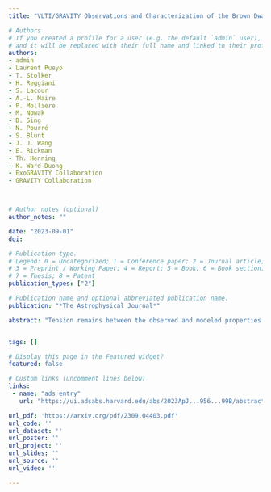 ```yaml
---
title: "VLTI/GRAVITY Observations and Characterization of the Brown Dwarf Companion HD 72946 B"

# Authors
# If you created a profile for a user (e.g. the default `admin` user), write the username (folder name) here
# and it will be replaced with their full name and linked to their profile.
authors:
- admin
- Laurent Pueyo
- T. Stolker
- H. Reggiani
- S. Lacour
- A.-L. Maire
- P. Mollière
- M. Nowak
- D. Sing
- N. Pourré
- S. Blunt
- J. J. Wang
- E. Rickman
- Th. Henning
- K. Ward-Duong
- ExoGRAVITY Collaboration
- GRAVITY Collaboration



# Author notes (optional)
author_notes: ""

date: "2023-09-01"
doi:

# Publication type.
# Legend: 0 = Uncategorized; 1 = Conference paper; 2 = Journal article;
# 3 = Preprint / Working Paper; 4 = Report; 5 = Book; 6 = Book section;
# 7 = Thesis; 8 = Patent
publication_types: ["2"]

# Publication name and optional abbreviated publication name.
publication: "*The Astrophysical Journal*"

abstract: "Tension remains between the observed and modeled properties of substellar objects, but objects in binary orbits, with known dynamical masses can provide a way forward. HD 72946 B is a recently imaged brown dwarf companion to the nearby, solar type star. We achieve ∼100 μas relative astrometry of HD 72946 B in the K-band using VLTI/GRAVITY, unprecedented for a benchmark brown dwarf. We fit an ensemble of measurements of the orbit using orbitize! and derive a strong dynamical mass constraint MB=69.5±0.5 MJup assuming a strong prior on the host star mass MA=0.97±0.01 M⊙ from an updated stellar analysis. We fit the spectrum of the companion to a grid of self-consistent BT-Settl-CIFIST model atmospheres, and perform atmospheric retrievals using petitRADTRANS. A dynamical mass prior only marginally influences the sampled distribution on effective temperature, but has a large influence on the surface gravity and radius, as expected. The dynamical mass alone does not strongly influence retrieved pressure-temperature or cloud parameters within our current retrieval setup. Independent of cloud prescription and prior assumptions, we find agreement within ±2σ between the C/O ratio of the host (0.52±0.05) and brown dwarf (0.43 to 0.63), as expected from a molecular cloud collapse formation scenario, but our retrieved metallicities are implausibly high (0.6−0.8) in light of an excellent agreement of the data with the solar abundance model grid. Future work on our retrieval framework will seek to resolve this tension. Additional study of low surface-gravity objects is necessary to assess the influence of a dynamical mass prior on atmospheric analysis. "


tags: []

# Display this page in the Featured widget?
featured: false

# Custom links (uncomment lines below)
links:
 - name: "ads entry"
   url: "https://ui.adsabs.harvard.edu/abs/2023ApJ...956...99B/abstract"

url_pdf: 'https://arxiv.org/pdf/2309.04403.pdf'
url_code: ''
url_dataset: ''
url_poster: ''
url_project: ''
url_slides: ''
url_source: ''
url_video: ''

---
```

